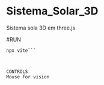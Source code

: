 # Sistema_Solar_3D
Sistema sola 3D em three.js


#RUN

```npm i 
npx vite```



CONTROLS
Mouse for vision
